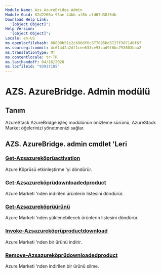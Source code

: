 ```yaml
---
Module Name: Azs.AzureBridge.Admin
Module Guid: 82d2260a-95ae-44bb-af8b-afd67d38f6db
Download Help Link:
  '[object Object]': 
Help Version:
  '[object Object]': 
Locale: en-US
ms.openlocfilehash: 08808b51c2c606df6c377895bd3727f307146f6f
ms.sourcegitcommit: 4c61442a2df1cee633ce93cad9f6bc793803baa2
ms.translationtype: MT
ms.contentlocale: tr-TR
ms.lasthandoff: 04/16/2020
ms.locfileid: "93937185"
---
```

# AZS. AzureBridge. Admin modülü
## Tanım
AzureStack AzureBridge işleç modülünün önizleme sürümü, AzureStack Market öğelerinizi yönetmenizi sağlar.

## AZS. AzureBridge. admin cmdlet 'Leri
### [Get-Azsazureköprüactivation](Get-AzsAzureBridgeActivation.md)
Azure Köprüsü etkinleştirme 'yi döndürür.

### [Get-Azsazureköprüdownloadedproduct](Get-AzsAzureBridgeDownloadedProduct.md)
Azure Marketi 'nden indirilen ürünlerin listesini döndürür.

### [Get-Azsazureköprüürünü](Get-AzsAzureBridgeProduct.md)
Azure Marketi 'nden yüklenebilecek ürünlerin listesini döndürür.

### [Invoke-Azsazureköprüproductdownload](Invoke-AzsAzureBridgeProductDownload.md)
Azure Marketi 'nden bir ürünü indirir.

### [Remove-Azsazureköprüdownloadedproduct](Remove-AzsAzureBridgeDownloadedProduct.md)
Azure Marketi 'nden indirilen bir ürünü silme.

